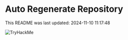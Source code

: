# Auto Regenerate Repository

This README was last updated: 2024-11-10 11:17:48

 ![TryHackMe](https://tryhackme.com/badge/533634)